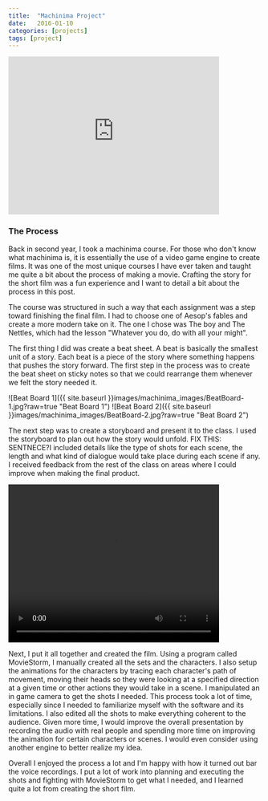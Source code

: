 ```yaml
---
title:  "Machinima Project"
date:   2016-01-10
categories: [projects]
tags: [project]
---
```


<iframe width="420" height="315" src="https://www.youtube.com/embed/s9jhM2fUT2c" frameborder="0" allowfullscreen></iframe>


### The Process

Back in second year, I took a machinima course. For those who don't know what machinima is, it is essentially the use of a video game engine to create films. It was one of the most unique courses I have ever taken and taught me quite a bit about the process of making a movie. Crafting the story for the short film was a fun experience and I want to detail a bit about the process in this post.

The course was structured in such a way that each assignment was a step toward finishing the final film. I had to choose one of Aesop's fables and create a more modern take on it. The one I chose was The boy and The Nettles, which had the lesson "Whatever you do, do with all your might".

The first thing I did was create a beat sheet. A beat is basically the smallest unit of a story. Each beat is a piece of the story where something happens that pushes the story forward. The first step in the process was to create the beat sheet on sticky notes so that we could rearrange them whenever we felt the story needed it. 

![Beat Board 1]({{ site.baseurl }}images/machinima_images/BeatBoard-1.jpg?raw=true "Beat Board 1")
![Beat Board 2]({{ site.baseurl }}images/machinima_images/BeatBoard-2.jpg?raw=true "Beat Board 2")

The next step was to create a storyboard and present it to the class. I used the storyboard to plan out how the story would unfold. FIX THIS: SENTNECE?I included details like the type of shots for each scene, the length and what kind of dialogue would take place during each scene if any. I received feedback from the rest of the class on areas where I could improve when making the final product. 


<video width="420" height="315" autoplay>
  <source src={{ site.baseurl }}"/images/machinima_images/AlvinLee-StoryBoard.mp4" type="video/mp4">
Your browser does not support the video tag.
</video>


Next, I put it all together and created the film. Using a program called MovieStorm, I manually created all the sets and the characters. I also setup the animations for the characters by tracing each character's path of movement, moving their heads so they were looking at a specified direction at a given time or other actions they would take in a scene. I manipulated an in game camera to get the shots I needed. This process took a lot of time, especially since I needed to familiarize myself with the software and its limitations. I also edited all the shots to make everything coherent to the audience. Given more time, I would improve the overall presentation by recording the audio with real people and spending more time on improving the animation for certain characters or scenes. I would even consider using another engine to better realize my idea.


Overall I enjoyed the process a lot and I'm happy with how it turned out bar the voice recordings. I put a lot of work into planning and executing the shots and fighting with MovieStorm to get what I needed, and I learned quite a lot from creating the short film.
